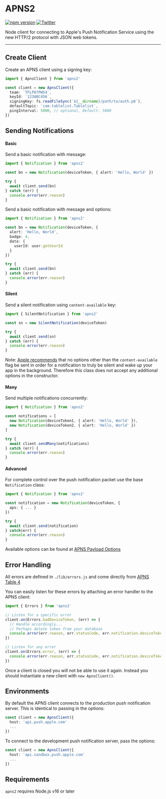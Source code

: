 # APNS2

[![npm version](https://badge.fury.io/js/apns2.svg)](https://badge.fury.io/js/apns2)
[![Twitter](https://img.shields.io/badge/twitter-@andrew_barba-blue.svg?style=flat)](http://twitter.com/andrew_barba)

Node client for connecting to Apple's Push Notification Service using the new HTTP/2 protocol with JSON web tokens.

---

## Create Client

Create an APNS client using a signing key:

```typescript
import { ApnsClient } from 'apns2'

const client = new ApnsClient({
  team: `TFLP87PW54`,
  keyId: `123ABC456`,
  signingKey: fs.readFileSync(`${__dirname}/path/to/auth.p8`),
  defaultTopic: `com.tablelist.Tablelist`,
  pingInterval: 5000, // optional, Default: 5000
})
```

## Sending Notifications

#### Basic

Send a basic notification with message:

```typescript
import { Notification } from 'apns2'

const bn = new Notification(deviceToken, { alert: 'Hello, World' })

try {
  await client.send(bn)
} catch (err) {
  console.error(err.reason)
}
```

Send a basic notification with message and options:

```typescript
import { Notification } from 'apns2'

const bn = new Notification(deviceToken, {
  alert: 'Hello, World',
  badge: 4,
  data: {
    userId: user.getUserId
  }
})

try {
  await client.send(bn)
} catch (err) {
  console.error(err.reason)
}
```

#### Silent

Send a silent notification using `content-available` key:

```typescript
import { SilentNotification } from 'apns2'

const sn = new SilentNotification(deviceToken)

try {
  await client.send(sn)
} catch (err) {
  console.error(err.reason)
}
```

Note: [Apple recommends](https://developer.apple.com/documentation/usernotifications/setting_up_a_remote_notification_server/pushing_background_updates_to_your_app#2980040) that no options other than the `content-available` flag be sent in order for a notification to truly be silent and wake up your app in the background. Therefore this class does not accept any additional options in the constructor.

#### Many

Send multiple notifications concurrently:

```typescript
import { Notification } from 'apns2'

const notifications = [
  new Notification(deviceToken1, { alert: 'Hello, World' }),
  new Notification(deviceToken2, { alert: 'Hello, World' })
]

try {
  await client.sendMany(notifications)
} catch (err) {
  console.error(err.reason)
}
```

#### Advanced

For complete control over the push notification packet use the base `Notification` class:

```typescript
import { Notification } from 'apns2'

const notification = new Notification(deviceToken, {
  aps: { ... }
})

try {
  await client.send(notification)
} catch(err) {
  console.error(err.reason)
}
```

Available options can be found at [APNS Payload Options](https://developer.apple.com/documentation/usernotifications/setting_up_a_remote_notification_server/generating_a_remote_notification#2943363)

## Error Handling

All errors are defined in `./lib/errors.js` and come directly from [APNS Table 4](https://developer.apple.com/documentation/usernotifications/setting_up_a_remote_notification_server/handling_notification_responses_from_apns#3394535)

You can easily listen for these errors by attaching an error handler to the APNS client:

```typescript
import { Errors } from 'apns2'

// Listen for a specific error
client.on(Errors.badDeviceToken, (err) => {
  // Handle accordingly...
  // Perhaps delete token from your database
  console.error(err.reason, err.statusCode, err.notification.deviceToken)
})

// Listen for any error
client.on(Errors.error, (err) => {
  console.error(err.reason, err.statusCode, err.notification.deviceToken)
})
```

Once a client is closed you will not be able to use it again. Instead you should instantiate a new client with `new ApnsClient()`.

## Environments

By default the APNS client connects to the production push notification server. This is identical to passing in the options:

```typescript
const client = new ApnsClient({
  host: 'api.push.apple.com'
  ...
})
```

To connect to the development push notification server, pass the options:

```typescript
const client = new ApnsClient({
  host: 'api.sandbox.push.apple.com'
  ...
})
```

## Requirements

`apns2` requires Node.js v16 or later
